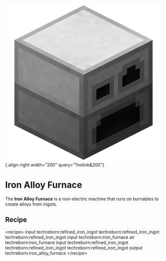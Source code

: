 ![Iron Alloy Furnace](/media/mods/techreborn/iron_alloy_furnace.png){.align-right width="200" query="?nolink&200"}

# Iron Alloy Furnace

The **Iron Alloy Furnace** is a non-electric machine that runs on burnables to create alloys from ingots.

## Recipe

\<recipe\> input techreborn:refined_iron_ingot techreborn:refined_iron_ingot techreborn:refined_iron_ingot input techreborn:iron_furnace air techreborn:iron_furnace input techreborn:refined_iron_ingot techreborn:refined_iron_ingot techreborn:refined_iron_ingot output techreborn:iron_alloy_furnace \</recipe\>
